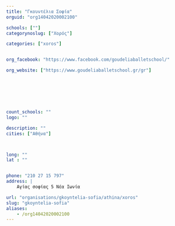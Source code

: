```yaml
---
title: "Γκουντέλια Σοφία"
orguid: "org14042020002100"

schools: [""]
categorynoslug: ["Χορός"]

categories: ["xoros"]


org_facebook: "https://www.facebook.com/goudeliaballetschool/"

org_website: ["https://www.goudeliaballetschool.gr/gr"]







count_schools: ""
logo: ""

description: ""
cities: ["Αθήνα"]



long: ""
lat : ""


phone: "210 27 15 797"
address: |
    Αγίας σοφίας 5 Νέα Ιωνία

url: "organisations/gkoyntelia-sofia/athina/xoros"
slug: "gkoyntelia-sofia"
aliases:
    - /org14042020002100
---
```



